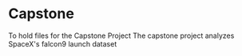 # Capstone
To hold files for the Capstone Project
The capstone project analyzes SpaceX's falcon9 launch dataset
